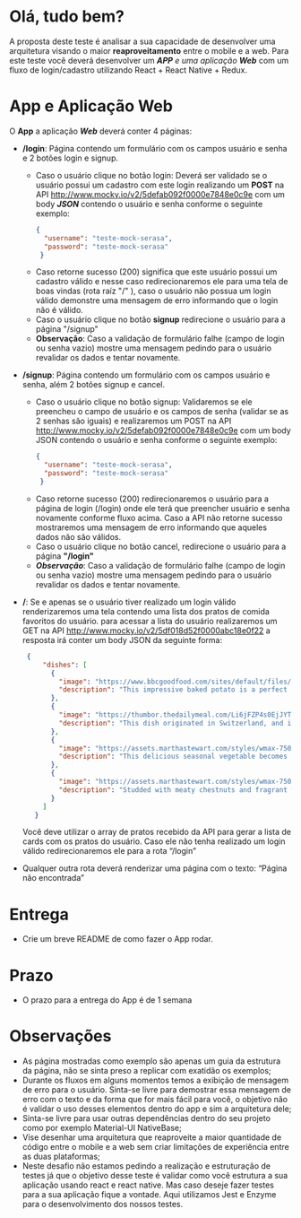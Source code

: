 # Olá, tudo bem?

A proposta deste teste é analisar a sua capacidade de desenvolver uma arquitetura visando o maior **reaproveitamento** entre o mobile e a web.
Para este teste você deverá desenvolver um ***APP** e uma aplicação **Web*** com um fluxo de login/cadastro utilizando React + React Native + Redux.

# App e Aplicação Web
O **App** a aplicação ***Web*** deverá conter 4 páginas:
  - **/login**: Página contendo um formulário com os campos usuário e senha e 2 botões login e signup.
    - Caso o usuário clique no botão login:
     Deverá ser validado se o usuário possui um cadastro com este login realizando um **POST** na API http://www.mocky.io/v2/5defab092f0000e7848e0c9e com um body ***JSON*** contendo o usuário e senha conforme o seguinte exemplo:
      ```json
      {
        "username": "teste-mock-serasa",
        "password": "teste-mock-serasa"
       }
       ```
    - Caso retorne sucesso (200) significa que este usuário possui um cadastro válido e nesse caso redirecionaremos ele para uma tela de boas vindas (rota raíz "/" ), caso o usuário não possua um login válido demonstre uma mensagem de erro informando que o login não é válido.
    - Caso o usuário clique no botão **signup** redirecione o usuário para a página "/signup"
    - **Observação**: Caso a validação de formulário falhe (campo de login ou senha vazio) mostre uma mensagem pedindo para o usuário revalidar os dados e tentar novamente.

  - **/signup**: Página contendo um formulário com os campos usuário e senha, além 2 botões signup e cancel.
    - Caso o usuário clique no botão signup:
    Validaremos se ele preencheu o campo de usuário e os campos de senha (validar se as 2 senhas são iguais) e realizaremos um POST na API http://www.mocky.io/v2/5defab092f0000e7848e0c9e com um body JSON contendo o usuário e senha conforme o seguinte exemplo:
       ```json
       {
         "username": "teste-mock-serasa",
         "password": "teste-mock-serasa"
        }
        ```
    - Caso retorne sucesso (200) redirecionaremos o usuário para a página de login (/login) onde ele terá que preencher usuário e senha novamente conforme fluxo acima. Caso a API não retorne sucesso mostraremos uma mensagem de erro informando que aqueles dados não são válidos.
    - Caso o usuário clique no botão cancel, redirecione o usuário para a página **"/login"**
    - ***Observação***: Caso a validação de formulário falhe (campo de login ou senha vazio) mostre uma mensagem pedindo para o usuário revalidar os dados e tentar novamente.
    
   - **/**: Se e apenas se o usuário tiver realizado um login válido renderizaremos uma tela contendo uma lista dos pratos de comida favoritos do usuário. para acessar a lista do usuário realizaremos um GET na API http://www.mocky.io/v2/5df018d52f0000abc18e0f22 a resposta irá conter um body JSON da seguinte forma:
     ```json
      {
          "dishes": [
            {
              "image": "https://www.bbcgoodfood.com/sites/default/files/recipe-collections/collection-image/2013/05/baked-chilli-jacket-potatoes.jpg",
              "description": "This impressive baked potato is a perfect party dish and a fun meal to cook together with your guests. Add 1 cup of frozen peas along with the mussels, if you like."
            },
            {
              "image": "https://thumbor.thedailymeal.com/Li6jFZP4s0EjJYTzA4H2lJvhAuM=/870x565/filters:format(webp)/https://www.thedailymeal.com/sites/default/files/slideshows/1952820/2121750/1-cordonbleu-shutterstock.JPG",
              "description": "This dish originated in Switzerland, and is a riff on traditional schnitzel. But instead of just frying the pounded veal cutlet, it’s stuffed with ham and an easily meltable cheese (generally Swiss or Gruyère), rolled up into a roulade, and then deep-fried."
            },
            {
              "image": "https://assets.marthastewart.com/styles/wmax-750/d34/med105046_1109_thx_brussels_sprout/med105046_1109_thx_brussels_sprout_horiz.jpg?itok=I0yv420R",
              "description": "This delicious seasonal vegetable becomes sweet and nutty when browned. For the best flavor and texture, make the dish just before serving."
            },
            {
              "image": "https://assets.marthastewart.com/styles/wmax-750/d35/homemade-stuffing-in-dish-mla101092/homemade-stuffing-in-dish-mla101092_horiz.jpg?itok=A3bUnnFE",
              "description": "Studded with meaty chestnuts and fragrant with parsley and sage, this stuffing is equally good cooked inside or outside the turkey."
            }
          ]
        }
        ```
        Você deve utilizar o array de pratos recebido da API para gerar a lista de cards com os pratos do usuário. Caso ele não tenha realizado um login válido redirecionaremos ele para a rota “/login”
  - Qualquer outra rota deverá renderizar uma página com o texto: “Página não encontrada”
    
# Entrega
 - Crie um breve README de como fazer o App rodar.
# Prazo
 - O prazo para a entrega do App é de 1 semana
# Observações
- As página mostradas como exemplo são apenas um guia da estrutura da página, não se sinta preso a replicar com exatidão os exemplos;
- Durante os fluxos em alguns momentos temos a exibição de mensagem de erro para o usuário. Sinta-se livre para demostrar essa mensagem de erro com o texto e da forma que for mais fácil para você, o objetivo não é validar o uso desses elementos dentro do app e sim a arquitetura dele;
- Sinta-se livre para usar outras dependências dentro do seu projeto como por exemplo Material-UI NativeBase;
- Vise desenhar uma arquitetura que reaproveite a maior quantidade de código entre o mobile e a web sem criar limitações de experiência entre as duas plataformas;
- Neste desafio não estamos pedindo a realização e estruturação de testes já que o objetivo desse teste é validar como você estrutura a sua aplicação usando react e react native. Mas caso deseje fazer testes para a sua aplicação fique a vontade. Aqui utilizamos Jest e Enzyme para o desenvolvimento dos nossos testes.
